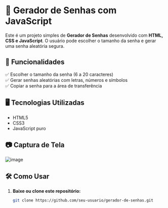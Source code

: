 # 🔑 Gerador de Senhas com JavaScript

Este é um projeto simples de **Gerador de Senhas** desenvolvido com **HTML, CSS e JavaScript**. O usuário pode escolher o tamanho da senha e gerar uma senha aleatória segura.

## 🚀 Funcionalidades

✅ Escolher o tamanho da senha (6 a 20 caracteres)  
✅ Gerar senhas aleatórias com letras, números e símbolos  
✅ Copiar a senha para a área de transferência  

## 🖥️ Tecnologias Utilizadas

- HTML5  
- CSS3  
- JavaScript puro  

## 📷 Captura de Tela  

![image](https://github.com/user-attachments/assets/492de888-421b-4d59-92a8-1c556d97001d)


## 🛠️ Como Usar

1. **Baixe ou clone este repositório:**  
   ```bash
   git clone https://github.com/seu-usuario/gerador-de-senhas.git
